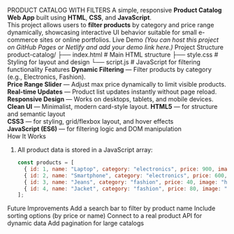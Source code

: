 PRODUCT CATALOG WITH FILTERS
A simple, responsive **Product Catalog Web App** built using **HTML**, **CSS**, and **JavaScript**.  
This project allows users to **filter products** by category and price range dynamically, showcasing interactive UI behavior suitable for small e-commerce sites or online portfolios.
 Live Demo
*(You can host this project on GitHub Pages or Netlify and add your demo link here.)*
 Project Structure
 product-catalog/
├── index.html # Main HTML structure
├── style.css # Styling for layout and design
└── script.js # JavaScript for filtering functionality
Features
**Dynamic Filtering** — Filter products by category (e.g., Electronics, Fashion).  
**Price Range Slider** — Adjust max price dynamically to limit visible products.  
**Real-time Updates** — Product list updates instantly without page reload.  
**Responsive Design** — Works on desktops, tablets, and mobile devices.  
**Clean UI** — Minimalist, modern card-style layout.
 **HTML5** — for structure and semantic layout  
**CSS3** — for styling, grid/flexbox layout, and hover effects  
**JavaScript (ES6)** — for filtering logic and DOM manipulation  
How It Works
1. All product data is stored in a JavaScript array:
   ```js
   const products = [
     { id: 1, name: "Laptop", category: "electronics", price: 900, image: "https://via.placeholder.com/200" },
     { id: 2, name: "Smartphone", category: "electronics", price: 600, image: "https://via.placeholder.com/200" },
     { id: 3, name: "Jeans", category: "fashion", price: 40, image: "https://via.placeholder.com/200" },
     { id: 4, name: "Jacket", category: "fashion", price: 80, image: "https://via.placeholder.com/200" }
   ];
Future Improvements
Add a search bar to filter by product name
Include sorting options (by price or name)
Connect to a real product API for dynamic data
Add pagination for large catalogs
